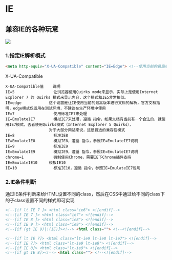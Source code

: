 # IE
<h2>兼容IE的各种玩意</h2>
<img src="https://dongeg.github.io/public-images/css-triangle/ie.jpg" />

<h3>1.指定IE解析模式</h3>

```html
<meta http-equiv="X-UA-Compatible" content="IE=Edge"> <!--使用当前的最高版本进行文档的解析-->    
```
X-UA-Compatible

```
X-UA-Compatible值	说明
IE=5	             让浏览器使用Quirks mode来显示，实际上是使用Internet Explorer 7 的 Quirks 模式来显示内容，这个模式和IE5非常相似。
IE=edge	           这个设置是让IE使用当前的最高版本进行文档的解析，官方文档指明，edge模式仅适用在测试环境，不建议在生产环境中使用
IE=7	             使用标准IE7来处理
IE=EmulateIE7	     模拟IE7来处理，遵循 指令，如果文档有当前有一个合法的，就使用IE7模式，否者使用Quirks模式（Internet Explorer 5 Quirks），
                   对于大部分网站来说，这是首选的兼容性模式
IE=8	             标准IE8
IE=EmulateIE8	     模拟IE8，遵循 指令，参照IE=EmulateIE7说明
IE=9	             标准IE9
IE=EmulateIE9	     模拟IE9，遵循 指令，参照IE=EmulateIE7说明
chrome=1	         强制使用Chrome，需要IE下Chrome插件支持
IE=EmulateIE10	   模拟IE10
IE=10	             标准IE10，遵循 指令，参照IE=EmulateIE7说明
```
<h3>2.IE条件判断</h3>
通过IE条件判断来给HTML设置不同的class，然后在CSS中通过给不同的class下的子class设置不同的样式即可实现

```html
<!--[if lt IE 7 ]> <html class="ie6"> <![endif]-->
<!--[if IE 7 ]> <html class="ie7"> <![endif]-->
<!--[if IE 8 ]> <html class="ie8"> <![endif]-->
<!--[if IE 9 ]> <html class="ie9"> <![endif]-->
<!--[if (gt IE 9)|!(IE)]><!--> <html class=""> <!--<![endif]-->

<!--[if lt IE 7]> <html class="lt-ie9 lt-ie8 lt-ie7"> <![endif]-->
<!--[if IE 7]> <html class="lt-ie9 lt-ie8"> <![endif]-->
<!--[if IE 8]> <html class="lt-ie9"> <![endif]-->
<!--[if gt IE 8]><!--> <html class=""> <!--<![endif]-->
```
